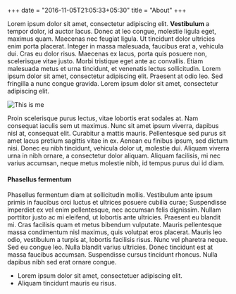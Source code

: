 +++
date = "2016-11-05T21:05:33+05:30"
title = "About"
+++

Lorem ipsum dolor sit amet, consectetur adipiscing elit. **Vestibulum** a tempor dolor, id auctor lacus. Donec at leo congue, molestie ligula eget, maximus quam. Maecenas nec feugiat ligula. Ut tincidunt dolor ultricies enim porta placerat. Integer in massa malesuada, faucibus erat a, vehicula dui. Cras eu dolor risus. Maecenas ex lacus, porta quis posuere non, scelerisque vitae justo. Morbi tristique eget ante ac convallis. Etiam malesuada metus et urna tincidunt, et venenatis lectus sollicitudin. Lorem ipsum dolor sit amet, consectetur adipiscing elit. Praesent at odio leo. Sed fringilla a nunc congue gravida. Lorem ipsum dolor sit amet, consectetur adipiscing elit.

![This is me][1]

Proin scelerisque purus lectus, vitae lobortis erat sodales at. Nam consequat iaculis sem ut maximus. Nunc sit amet ipsum viverra, dapibus nisl at, consequat elit. Curabitur a mattis mauris. Pellentesque sed purus sit amet lacus pretium sagittis vitae in ex. Aenean eu finibus ipsum, sed dictum nisi. Donec eu nibh tincidunt, vehicula dolor ut, molestie dui. Aliquam viverra urna in nibh ornare, a consectetur dolor aliquam. Aliquam facilisis, mi nec varius accumsan, neque metus molestie nibh, id tempus purus dui id diam.

#### Phasellus fermentum

Phasellus fermentum diam at sollicitudin mollis. Vestibulum ante ipsum primis in faucibus orci luctus et ultrices posuere cubilia curae; Suspendisse imperdiet ex vel enim pellentesque, nec accumsan felis dignissim. Nullam porttitor justo ac mi eleifend, ut lobortis ante ultricies. Praesent eu blandit mi. Cras facilisis quam et metus bibendum vulputate. Mauris pellentesque massa condimentum nisl maximus, quis volutpat eros placerat. Mauris leo odio, vestibulum a turpis at, lobortis facilisis risus. Nunc vel pharetra neque. Sed eu congue leo. Nulla blandit varius ultricies. Donec tincidunt est at massa faucibus accumsan. Suspendisse cursus tincidunt rhoncus. Nulla dapibus nibh sed erat ornare congue.

* Lorem ipsum dolor sit amet, consectetuer adipiscing elit.
* Aliquam tincidunt mauris eu risus.

[1]: /img/run.jpg
